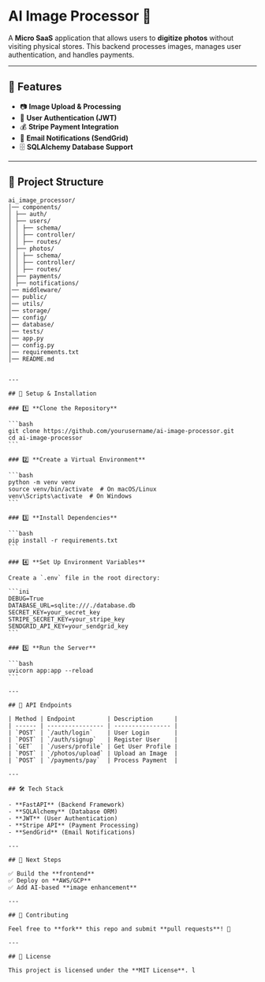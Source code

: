 # AI Image Processor 📸

A **Micro SaaS** application that allows users to **digitize photos** without visiting physical stores. This backend processes images, manages user authentication, and handles payments.

---

## 🚀 Features

- 📷 **Image Upload & Processing**
- 🔐 **User Authentication (JWT)**
- 💰 **Stripe Payment Integration**
- 📩 **Email Notifications (SendGrid)**
- 🗄️ **SQLAlchemy Database Support**

---

## 📂 Project Structure

```text
ai_image_processor/
│── components/
│ ├── auth/
│ ├── users/
│ │ ├── schema/
│ │ ├── controller/
│ │ ├── routes/
│ ├── photos/
│ │ ├── schema/
│ │ ├── controller/
│ │ ├── routes/
│ ├── payments/
│ ├── notifications/
│── middleware/
│── public/
│── utils/
│── storage/
│── config/
│── database/
│── tests/
│── app.py
│── config.py
│── requirements.txt
│── README.md
```

````

---

## 🔧 Setup & Installation

### 1️⃣ **Clone the Repository**

```bash
git clone https://github.com/yourusername/ai-image-processor.git
cd ai-image-processor
```

### 2️⃣ **Create a Virtual Environment**

```bash
python -m venv venv
source venv/bin/activate  # On macOS/Linux
venv\Scripts\activate  # On Windows
```

### 3️⃣ **Install Dependencies**

```bash
pip install -r requirements.txt
```

### 4️⃣ **Set Up Environment Variables**

Create a `.env` file in the root directory:

```ini
DEBUG=True
DATABASE_URL=sqlite:///./database.db
SECRET_KEY=your_secret_key
STRIPE_SECRET_KEY=your_stripe_key
SENDGRID_API_KEY=your_sendgrid_key
```

### 5️⃣ **Run the Server**

```bash
uvicorn app:app --reload
```

---

## 🎯 API Endpoints

| Method | Endpoint         | Description      |
| ------ | ---------------- | ---------------- |
| `POST` | `/auth/login`    | User Login       |
| `POST` | `/auth/signup`   | Register User    |
| `GET`  | `/users/profile` | Get User Profile |
| `POST` | `/photos/upload` | Upload an Image  |
| `POST` | `/payments/pay`  | Process Payment  |

---

## 🛠 Tech Stack

- **FastAPI** (Backend Framework)
- **SQLAlchemy** (Database ORM)
- **JWT** (User Authentication)
- **Stripe API** (Payment Processing)
- **SendGrid** (Email Notifications)

---

## 🎯 Next Steps

✅ Build the **frontend**
✅ Deploy on **AWS/GCP**
✅ Add AI-based **image enhancement**

---

## 🤝 Contributing

Feel free to **fork** this repo and submit **pull requests**! 🚀

---

## 📜 License

This project is licensed under the **MIT License**. l
````
